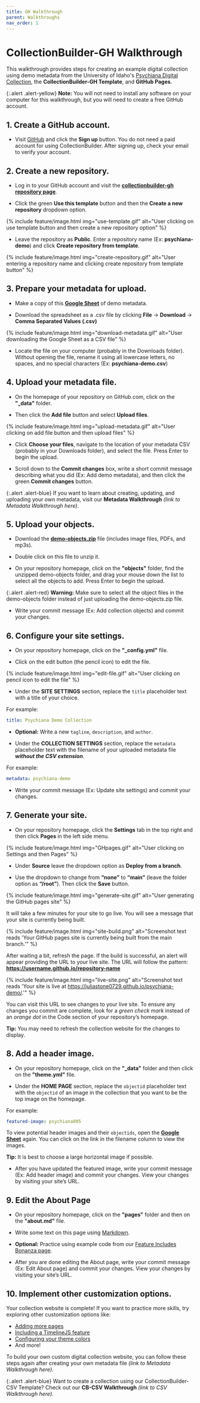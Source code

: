 ```yaml
---
title: GH Walkthrough
parent: Walkthroughs
nav_order: 1
---
```


# CollectionBuilder-GH Walkthrough

This walkthrough provides steps for creating an example digital collection using demo metadata from the University of Idaho's [Psychiana Digital Collection](https://www.lib.uidaho.edu/digital/psychiana/), the **CollectionBuilder-GH Template**, and **GitHub Pages**.

{:.alert .alert-yellow}
**Note:** You will not need to install any software on your computer for this walkthrough, but you will need to create a free GitHub account.

## 1. Create a GitHub account.  

- Visit [GitHub](https://www.github.com) and click the **Sign up** button. You do not need a paid account for using CollectionBuilder. After signing up, check your email to verify your account.

## 2. Create a new repository.

- Log in to your GitHub account and visit the [**collectionbuilder-gh repository page**](https://github.com/CollectionBuilder/collectionbuilder-gh). 

- Click the green **Use this template** button and then the **Create a new repository** dropdown option. 

{% include feature/image.html img="use-template.gif" alt="User clicking on use template button and then create a new repository option" %}

- Leave the repository as **Public**. Enter a repository name (Ex: **psychiana-demo**) and click **Create repository from template**.

{% include feature/image.html img="create-repository.gif" alt="User entering a repository name and clicking create repository from template button" %}

## 3. Prepare your metadata for upload.

- Make a copy of this [**Google Sheet**](https://docs.google.com/spreadsheets/d/1x48Te3duPAxh53foEihQVKTfCKUjaCCbH7TrMMd_yU4/copy) of demo metadata. 

- Download the spreadsheet as a .csv file by clicking **File** → **Download** → **Comma Separated Values (.csv)**

{% include feature/image.html img="download-metadata.gif" alt="User downloading the Google Sheet as a CSV file" %}

- Locate the file on your computer (probably in the Downloads folder). Without opening the file, rename it using all lowercase letters, no spaces, and no special characters (Ex: **psychiana-demo.csv**)

## 4. Upload your metadata file.

- On the homepage of your repository on GitHub.com, click on the **"_data"** folder. 

- Then click the **Add file** button and select **Upload files**. 

{% include feature/image.html img="upload-metadata.gif" alt="User clicking on add file button and then upload files" %}

- Click **Choose your files**, navigate to the location of your metadata CSV (probably in your Downloads folder), and select the file. Press Enter to begin the upload.

- Scroll down to the **Commit changes** box, write a short commit message describing what you did (Ex: Add demo metadata), and then click the green **Commit changes** button.

{:.alert .alert-blue}
If you want to learn about creating, updating, and uploading your own metadata, visit our **Metadata Walkthrough** _(link to Metadata Walkthrough here)_.

## 5. Upload your objects.

- Download the [**demo-objects.zip**](https://www.lib.uidaho.edu/collectionbuilder/demo-objects.zip) file (includes image files, PDFs, and mp3s). 

- Double click on this file to unzip it.

- On your repository homepage, click on the **"objects"** folder, find the unzipped demo-objects folder, and drag your mouse down the list to select all the objects to add. Press Enter to begin the upload.

{:.alert .alert-red}
**Warning:** Make sure to select all the object files in the demo-objects folder instead of just uploading the demo-objects.zip file.

- Write your commit message (Ex: Add collection objects) and commit your changes.

## 6. Configure your site settings.

- On your repository homepage, click on the **"_config.yml"** file.

- Click on the edit button (the pencil icon) to edit the file. 

{% include feature/image.html img="edit-file.gif" alt="User clicking on pencil icon to edit the file" %}

- Under the **SITE SETTINGS** section, replace the `title` placeholder text with a title of your choice. 

For example:

```yaml
title: Psychiana Demo Collection
``` 

- **Optional:** Write a new `tagline`, `description`, and `author`.

- Under the **COLLECTION SETTINGS** section, replace the `metadata` placeholder text with the filename of your uploaded metadata file **_without the CSV extension_**. 

For example:

```yaml
metadata: psychiana-demo
``` 

- Write your commit message (Ex: Update site settings) and commit your changes.

## 7. Generate your site.

- On your repository homepage, click the **Settings** tab in the top right and then click **Pages** in the left side menu. 

{% include feature/image.html img="GHpages.gif" alt="User clicking on Settings and then Pages" %}

- Under **Source** leave the dropdown option as **Deploy from a branch**. 

- Use the dropdown to change from **“none”** to **“main”** (leave the folder option as **“/root”**). Then click the **Save** button.

{% include feature/image.html img="generate-site.gif" alt="User generating the GitHub pages site" %}

It will take a few minutes for your site to go live. You will see a message that your site is currently being built.

{% include feature/image.html img="site-build.png" alt="Screenshot text reads 'Your GitHub pages site is currently being built from the main branch.'" %}

After waiting a bit, refresh the page. If the build is successful, an alert will appear providing the URL to your live site. The URL will follow the pattern: **https://username.github.io/repository-name**

{% include feature/image.html img="live-site.png" alt="Screenshot text reads 'Your site is live at https://juliastone0729.github.io/psychiana-demo/.'" %}

You can visit this URL to see changes to your live site. To ensure any changes you commit are complete, look for a _green check mark_ instead of an _orange dot_ in the Code section of your repository’s homepage.

**Tip:** You may need to refresh the collection website for the changes to display.

## 8. Add a header image.

- On your repository homepage, click on the **"_data"** folder and then click on the **"theme.yml"** file. 

- Under the **HOME PAGE** section, replace the `objectid` placeholder text with the `objectid` of an image in the collection that you want to be the top image on the homepage. 

For example:

```yaml
featured-image: psychiana005
```

To view potential header images and their `objectids`, open the [**Google Sheet**](https://docs.google.com/spreadsheets/d/1x48Te3duPAxh53foEihQVKTfCKUjaCCbH7TrMMd_yU4/copy) again. You can click on the link in the filename column to view the images. 

**Tip:** It is best to choose a large horizontal image if possible. 

- After you have updated the featured image, write your commit message (Ex: Add header image) and commit your changes. View your changes by visiting your site’s URL.

## 9. Edit the About Page

- On your repository homepage, click on the **"pages"** folder and then on the **"about.md"** file. 

- Write some text on this page using [Markdown](https://collectionbuilder.github.io/cb-docs/docs/glossary/#markdown). 

- **Optional:** Practice using example code from our [Feature Includes Bonanza page](https://collectionbuilder.github.io/collectionbuilder-gh/feature_options.html). 

- After you are done editing the About page, write your commit message (Ex: Edit About page) and commit your changes. View your changes by visiting your site’s URL.

## 10. Implement other customization options.

Your collection website is complete! If you want to practice more skills, try exploring other customization options like:

- [Adding more pages](https://collectionbuilder.github.io/cb-docs/docs/pages/add_page/)
- [Including a TimelineJS feature](https://collectionbuilder.github.io/cb-docs/docs/advanced/timelinejs/)
- [Configuring your theme colors](https://collectionbuilder.github.io/cb-docs/docs/customization/config-theme-colors/)
- And more!

To build your own custom digital collection website, you can follow these steps again after creating your own metadata file _(link to Metadata Walkthrough here)_.

{:.alert .alert-blue}
Want to create a collection using our CollectionBuilder-CSV Template? Check out our **CB-CSV Walkthrough** _(link to CSV Walkthrough here)_.
